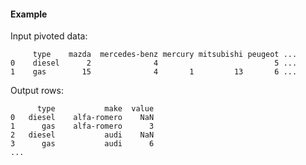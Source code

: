 #### Example

Input pivoted data: 

         type    mazda  mercedes-benz mercury mitsubishi peugeot ...
    0    diesel      2              4                          5 ...
    1    gas        15              4       1         13       6 ...

Output rows:

          type           make  value
    0   diesel    alfa-romero    NaN
    1      gas    alfa-romero      3
    2   diesel           audi    NaN
    3      gas           audi      6
    ...